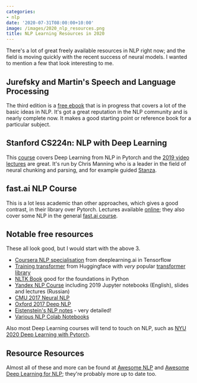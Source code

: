 ```yaml
---
categories:
- nlp
date: '2020-07-31T08:00:00+10:00'
image: /images/2020_nlp_resources.png
title: NLP Learning Resources in 2020
---
```


There's a lot of great freely available resources in NLP right now; and the field is moving quickly with the recent success of neural models.
I wanted to mention a few that look interesting to me.

## Jurefsky and Martin's Speech and Language Processing

The third edition is a [free ebook](https://web.stanford.edu/~jurafsky/slp3/) that is in progress that covers a lot of the basic ideas in NLP.
It's got a great reputation in the NLP community and is nearly complete now.
It makes a good starting point or reference book for a particular subject.

## Stanford CS224n: NLP with Deep Learning

This [course](http://web.stanford.edu/class/cs224n/) covers Deep Learning from NLP in Pytorch and the [2019 video lectures](https://www.youtube.com/playlist?list=PLoROMvodv4rOhcuXMZkNm7j3fVwBBY42z) are great.
It's run by Chris Manning who is a leader in the field of neural chunking and parsing, and for example guided [Stanza](/stanza).

## fast.ai NLP Course

This is a lot less academic than other approaches, which gives a good contrast, in their library over Pytorch.
Lectures available [online](https://www.fast.ai/2019/07/08/fastai-nlp/); they also cover some NLP in the general [fast.ai course](https://course.fast.ai/).

## Notable free resources

These all look good, but I would start with the above 3.

* [Coursera NLP specialisation](https://www.coursera.org/specializations/natural-language-processing) from deeplearning.ai in Tensorflow
* [Training transformer](https://huggingface.co/blog/how-to-train) from Huggingface with *very* popular [transformer library](https://github.com/huggingface/transformers)
* [NLTK Book](https://www.nltk.org/book/) good for the foundations in Python
* [Yandex NLP Course](https://github.com/yandexdataschool/nlp_course) including 2019 Jupyter notebooks (English), slides and lectures (Russian)
* [CMU 2017 Neural NLP](http://phontron.com/class/nn4nlp2017/schedule.html)
* [Oxford 2017 Deep NLP](https://github.com/oxford-cs-deepnlp-2017/lectures)
* [Eistenstein's NLP notes](https://github.com/jacobeisenstein/gt-nlp-class/blob/master/notes/eisenstein-nlp-notes.pdf) - very detailed!
* [Various NLP Colab Notebooks](https://notebooks.quantumstat.com/)

Also most Deep Learning courses will tend to touch on NLP, such as [NYU 2020 Deep Learning with Pytorch](https://www.youtube.com/watch?v=0bMe_vCZo30&list=PLLHTzKZzVU9eaEyErdV26ikyolxOsz6mq&index=1).


## Resource Resources

Almost all of these and more can be found at [Awesome NLP](https://github.com/keon/awesome-nlp) and [Awesome Deep Learning for NLP](https://github.com/brianspiering/awesome-dl4nlp); they're probably more up to date too.